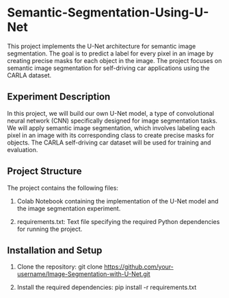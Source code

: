 # Semantic-Segmentation-Using-U-Net
This project implements the U-Net architecture for semantic image segmentation. The goal is to predict a label for every pixel in an image by creating precise masks for each object in the image. The project focuses on semantic image segmentation for self-driving car applications using the CARLA dataset.

## Experiment Description
In this project, we will build our own U-Net model, a type of convolutional neural network (CNN) specifically designed for image segmentation tasks. We will apply semantic image segmentation, which involves labeling each pixel in an image with its corresponding class to create precise masks for objects. The CARLA self-driving car dataset will be used for training and evaluation.

## Project Structure
The project contains the following files:

1. Colab Notebook containing the implementation of the U-Net model and the image segmentation experiment.

2. requirements.txt: Text file specifying the required Python dependencies for running the project.


## Installation and Setup
1. Clone the repository:
git clone https://github.com/your-username/Image-Segmentation-with-U-Net.git

2. Install the required dependencies:
pip install -r requirements.txt

